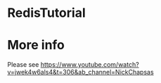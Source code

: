 ﻿# RedisTutorial


# More info
 Please see https://www.youtube.com/watch?v=jwek4w6als4&t=306&ab_channel=NickChapsas